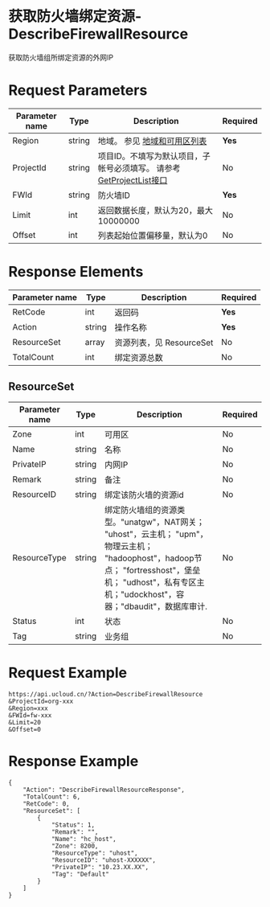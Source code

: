 # 获取防火墙绑定资源-DescribeFirewallResource

获取防火墙组所绑定资源的外网IP

# Request Parameters
|Parameter name|Type|Description|Required|
|---|---|---|---|
|Region|string|地域。 参见 [地域和可用区列表](../summary/regionlist.html)|**Yes**|
|ProjectId|string|项目ID。不填写为默认项目，子帐号必须填写。 请参考[GetProjectList接口](../summary/get_project_list.html)|No|
|FWId|string|防火墙ID|**Yes**|
|Limit|int|返回数据长度，默认为20，最大10000000|No|
|Offset|int|列表起始位置偏移量，默认为0|No|

# Response Elements
|Parameter name|Type|Description|Required|
|---|---|---|---|
|RetCode|int|返回码|**Yes**|
|Action|string|操作名称|**Yes**|
|ResourceSet|array|资源列表，见 ResourceSet|No|
|TotalCount|int|绑定资源总数|No|

## ResourceSet
|Parameter name|Type|Description|Required|
|---|---|---|---|
|Zone|int|可用区|No|
|Name|string|名称|No|
|PrivateIP|string|内网IP|No|
|Remark|string|备注|No|
|ResourceID|string|绑定该防火墙的资源id|No|
|ResourceType|string|绑定防火墙组的资源类型。"unatgw"，NAT网关； "uhost"，云主机； "upm"，物理云主机； "hadoophost"，hadoop节点； "fortresshost"，堡垒机； "udhost"，私有专区主机；"udockhost"，容器；"dbaudit"，数据库审计.|No|
|Status|int|状态|No|
|Tag|string|业务组|No|

# Request Example
```
https://api.ucloud.cn/?Action=DescribeFirewallResource
&ProjectId=org-xxx
&Region=xxx
&FWId=fw-xxx
&Limit=20
&Offset=0
```

# Response Example
```
{
    "Action": "DescribeFirewallResourceResponse", 
    "TotalCount": 6, 
    "RetCode": 0, 
    "ResourceSet": [
        {
            "Status": 1, 
            "Remark": "", 
            "Name": "hc_host", 
            "Zone": 8200, 
            "ResourceType": "uhost", 
            "ResourceID": "uhost-XXXXXX", 
            "PrivateIP": "10.23.XX.XX", 
            "Tag": "Default"
        }
    ]
}
```

